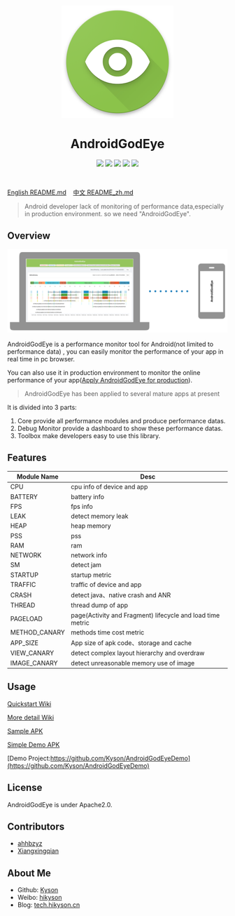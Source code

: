 <p align="center">
  <img src="ART/android_god_eye_logo.png" width="256" height="256" />
</p>

<h1 align="center">AndroidGodEye</h1>
<p align="center">
<a href="https://travis-ci.org/Kyson/AndroidGodEye" target="_blank"><img src="https://travis-ci.org/Kyson/AndroidGodEye.svg?branch=master"></img></a>
<a href="https://github.com/Kyson/AndroidGodEye/tags" target="_blank"><img src="https://img.shields.io/github/v/tag/Kyson/AndroidGodEye?label=version"></img></a>
<a href="http://androidweekly.net/issues/issue-293" target="_blank"><img src="https://img.shields.io/badge/Android%20Weekly-%23293-blue.svg"></img></a>
<a href="https://android-arsenal.com/details/1/6561" target="_blank"><img src="https://img.shields.io/badge/Android%20Arsenal-AndroidGodEye-brightgreen.svg?style=flat"></img></a>
<a href="LICENSE" target="_blank"><img src="http://img.shields.io/badge/license-Apache2.0-brightgreen.svg?style=flat"></img></a>
</p>
<br/>

<p>
<a href="README.md">English README.md</a>&nbsp;&nbsp;&nbsp;
<a href="README_zh.md">中文 README_zh.md</a>
</p>

> Android developer lack of monitoring of performance data,especially in production environment. so we need "AndroidGodEye".

## Overview

![android_godeye_connect](ART/android_god_eye_connect.jpg)

AndroidGodEye is a performance monitor tool for Android(not limited to performance data) , you can easily monitor the performance of your app in real time in pc browser.

You can also use it in production environment to monitor the online performance of your app([Apply AndroidGodEye for production](https://github.com/Kyson/AndroidGodEye/wiki/0x02b-Apply-AndroidGodEye-for-Release_en)).

> AndroidGodEye has been applied to several mature apps at present

It is divided into 3 parts:

1. Core provide all performance modules and produce performance datas.
2. Debug Monitor provide a dashboard to show these performance datas.
3. Toolbox make developers easy to use this library.

## Features

|Module Name|Desc|
|-|-|
|CPU|cpu info of device and app|
|BATTERY|battery info|
|FPS|fps info|
|LEAK|detect memory leak|
|HEAP|heap memory|
|PSS|pss|
|RAM|ram|
|NETWORK|network info|
|SM|detect jam|
|STARTUP|startup metric|
|TRAFFIC|traffic of device and app|
|CRASH|detect java、native crash and ANR|
|THREAD|thread dump of app|
|PAGELOAD|page(Activity and Fragment) lifecycle and load time metric|
|METHOD_CANARY|methods time cost metric|
|APP_SIZE|App size of apk code、storage and cache|
|VIEW_CANARY|detect complex layout hierarchy and overdraw|
|IMAGE_CANARY|detect unreasonable memory use of image|

## Usage

[Quickstart Wiki](https://github.com/Kyson/AndroidGodEye/wiki/0x00-QuickStart_en)

[More detail Wiki](https://github.com/Kyson/AndroidGodEye/wiki#english)

[Sample APK](https://github.com/Kyson/AndroidGodEye/releases)

[Simple Demo APK](https://fir.im/5k67)

[Demo Project:https://github.com/Kyson/AndroidGodEyeDemo](https://github.com/Kyson/AndroidGodEyeDemo)

## License

AndroidGodEye is under Apache2.0.

## Contributors

- [ahhbzyz](https://github.com/ahhbzyz)
- [Xiangxingqian](https://github.com/Xiangxingqian)

## About Me

- Github: [Kyson](https://github.com/Kyson)
- Weibo: [hikyson](https://weibo.com/hikyson)
- Blog: [tech.hikyson.cn](https://tech.hikyson.cn/)
